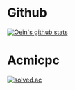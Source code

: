 # Github
[![Oein's github stats](https://github-readme-stats.vercel.app/api?username=oein&show_icons=true&theme=gradient&include_all_commits=true&count_private=true&&bg_color=30,0ff1ce,904e95&title_color=fff&text_color=fff)](https://github.com/anuraghazra/github-readme-stats)

# Acmicpc
[![solved.ac](http://mazassumnida.wtf/api/v2/generate_badge?boj=banana100219)](https://solved.ac/banana100219)
